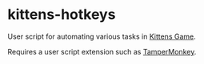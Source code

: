 # kittens-hotkeys

User script for automating various tasks in [Kittens Game](https://kittensgame.com/web/).

Requires a user script extension such as [TamperMonkey](https://www.tampermonkey.net).
